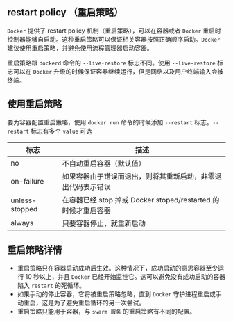 ## restart policy （重启策略）

`Docker` 提供了 restart policy 机制（重启策略），可以在容器或者 `Docker` 重启时控制器能够自启动。这种重启策略可以保证相关容器按照正确顺序启动。`Docker` 建议使用重启策略，并避免使用流程管理器启动容器。

重启策略跟 `dockerd` 命令的 `--live-restore` 标志不同。使用 `--live-restore` 标志可以在 `Docker` 升级的时候保证容器继续运行，但是网络以及用户终端输入会被终端。

## 使用重启策略

要为容器配置重启策略，使用 `docker run` 命令的时候添加 `--restart` 标志。`--restart` 标志有多个 `value` 可选

| 标志           | 描述                                                          |
| -------------- | ------------------------------------------------------------- |
| no             | 不自动重启容器（默认值）                                      |
| on-failure     | 如果容器由于错误而退出，则将其重新启动，非零退出代码表示错误  |
| unless-stopped | 在容器已经 stop 掉或 Docker stoped/restarted 的时候才重启容器 |
| always         | 只要容器停止，就重新启动                                      |

## 重启策略详情

- 重启策略只在容器启动成功后生效。这种情况下，成功启动的意思容器至少运行 10 秒以上，并且 `Docker` 已经开始监控它。这可以避免没有成功启动的容器陷入 `restart` 的死循环。
- 如果手动的停止容器，它将被重启策略忽略，直到 `Docker` 守护进程重启或手动重启，这是为了避免重启循环的另一次尝试。
- 重启策略只能用于容器，与 `swarm 服务` 的重启策略有不同的配置。
